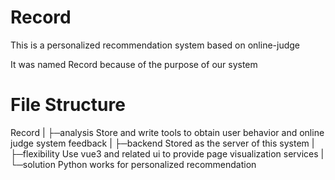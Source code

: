 # Record
This is a personalized recommendation system based on online-judge

It was named Record because of the purpose of our system

# File Structure
Record
|
├─analysis  Store and write tools to obtain user behavior and online judge system feedback
|
├─backend  Stored as the server of this system
|
├─flexibility  Use vue3 and related ui to provide page visualization services
|
└─solution  Python works for personalized recommendation
